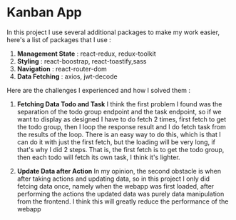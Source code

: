 # Kanban App

In this project I use several additional packages to make my work easier, here's a list of packages that I use : 

1. **Management State** : react-redux, redux-toolkit
2. **Styling** : react-boostrap, react-toastify,sass
3. **Navigation** : react-router-dom
4. **Data Fetching** : axios, jwt-decode 

Here are the challenges I experienced and how I solved them :

1. **Fetching Data Todo and Task**
I think the first problem I found was the separation of the todo group endpoint and the task endpoint, so if we want to display as designed I have to do fetch 2 times, first fetch to get the todo group, then I loop the response result and I do fetch task from the results of the loop. There is an easy way to do this, which is that I can do it with just the first fetch, but the loading will be very long, if that's why I did 2 steps. That is, the first fetch is to get the todo group, then each todo will fetch its own task, I think it's lighter.

2. **Update Data after Action**
In my opinion, the second obstacle is when after taking actions and updating data, so in this project I only did fetcing data once, namely when the webapp was first loaded, after performing the actions the updated data was purely data manipulation from the frontend. I think this will greatly reduce the performance of the webapp

